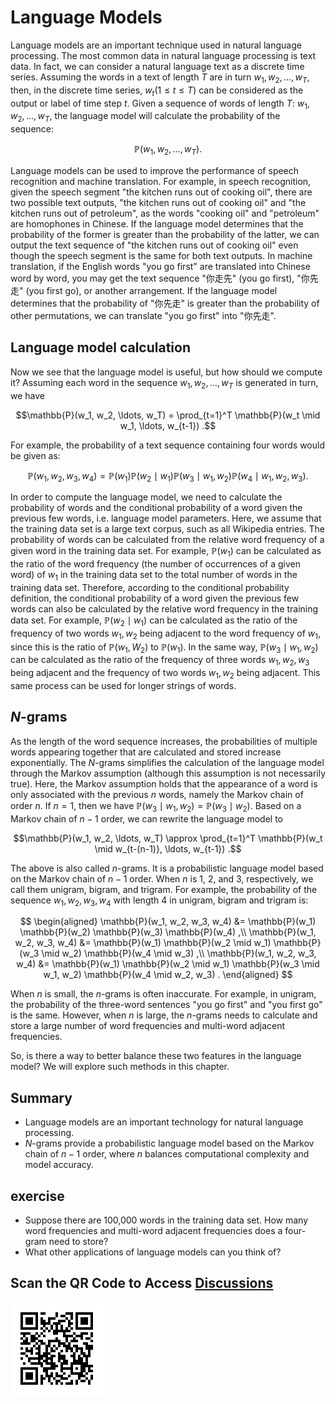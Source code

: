 # Language Models

Language models are an important technique used in natural language processing. The most common data in natural language processing is text data. In fact, we can consider a natural language text as a discrete time series. Assuming the words in a text of length $T$ are in turn $w_1, w_2, \ldots, w_T$, then, in the discrete time series, $w_t$($1 \leq t \leq T$) can be considered as the output or label of time step $t$. Given a sequence of words of length $T$: $w_1, w_2, \ldots, w_T$, the language model will calculate the probability of the sequence:

$$\mathbb{P}(w_1, w_2, \ldots, w_T).$$


Language models can be used to improve the performance of speech recognition and machine translation. For example, in speech recognition, given the speech segment "the kitchen runs out of cooking oil", there are two possible text outputs, "the kitchen runs out of cooking oil" and "the kitchen runs out of petroleum", as the words "cooking oil" and "petroleum" are homophones in Chinese. If the language model determines that the probability of the former is greater than the probability of the latter, we can output the text sequence of "the kitchen runs out of cooking oil" even though the speech segment is the same for both text outputs. In machine translation, if the English words "you go first" are translated into Chinese word by word, you may get the text sequence "你走先" (you go first), "你先走" (you first go), or another arrangement. If the language model determines that the probability of "你先走" is greater than the probability of other permutations, we can translate "you go first" into "你先走".


## Language model calculation


Now we see that the language model is useful, but how should we compute it? Assuming each word in the sequence $w_1, w_2, \ldots, w_T$ is generated in turn, we have

$$\mathbb{P}(w_1, w_2, \ldots, w_T) = \prod_{t=1}^T \mathbb{P}(w_t \mid w_1, \ldots, w_{t-1}) .$$

For example, the probability of a text sequence containing four words would be given as:

$$\mathbb{P}(w_1, w_2, w_3, w_4) =  \mathbb{P}(w_1) \mathbb{P}(w_2 \mid w_1) \mathbb{P}(w_3 \mid w_1, w_2) \mathbb{P}(w_4 \mid w_1, w_2, w_3) .$$

In order to compute the language model, we need to calculate the probability of words and the conditional probability of a word given the previous few words, i.e. language model parameters. Here, we assume that the training data set is a large text corpus, such as all Wikipedia entries. The probability of words can be calculated from the relative word frequency of a given word in the training data set. For example, $\mathbb{P}(w_1)$ can be calculated as the ratio of the word frequency (the number of occurrences of a given word) of $w_1$ in the training data set to the total number of words in the training data set. Therefore, according to the conditional probability definition, the conditional probability of a word given the previous few words can also be calculated by the relative word frequency in the training data set. For example, $\mathbb{P}(w_2 \mid w_1)$ can be calculated as the ratio of the frequency of two words $w_1, w_2$ being adjacent to the word frequency of $w_1$, since this is the ratio of $\mathbb{P}(w_1, W_2)$ to $\mathbb{P}(w_1)$. In the same way, $\mathbb{P}(w_3 \mid w_1, w_2)$ can be calculated as the ratio of the frequency of three words $w_1, w_2, w_3$ being adjacent and the frequency of two words $w_1, w_2$ being adjacent. This same process can be used for longer strings of words.


## $N$-grams

As the length of the word sequence increases, the probabilities of multiple words appearing together that are calculated and stored increase exponentially. The $N$-grams simplifies the calculation of the language model through the Markov assumption (although this assumption is not necessarily true). Here, the Markov assumption holds that the appearance of a word is only associated with the previous $n$ words, namely the Markov chain of order $n$. If $n=1$, then we have $\mathbb{P}(w_3 \mid w_1, w_2) = \mathbb{P}(w_3 \mid w_2)$. Based on a Markov chain of $n-1$ order, we can rewrite the language model to

$$\mathbb{P}(w_1, w_2, \ldots, w_T) \approx \prod_{t=1}^T \mathbb{P}(w_t \mid w_{t-(n-1)}, \ldots, w_{t-1}) .$$


The above is also called $n$-grams. It is a probabilistic language model based on the Markov chain of $n-1$ order. When $n$ is 1, 2, and 3, respectively, we call them unigram, bigram, and trigram. For example, the probability of the sequence $w_1, w_2, w_3, w_4$ with length 4 in unigram, bigram and trigram is:

$$
\begin{aligned}
\mathbb{P}(w_1, w_2, w_3, w_4) &=  \mathbb{P}(w_1) \mathbb{P}(w_2) \mathbb{P}(w_3) \mathbb{P}(w_4) ,\\
\mathbb{P}(w_1, w_2, w_3, w_4) &=  \mathbb{P}(w_1) \mathbb{P}(w_2 \mid w_1) \mathbb{P}(w_3 \mid w_2) \mathbb{P}(w_4 \mid w_3) ,\\
\mathbb{P}(w_1, w_2, w_3, w_4) &=  \mathbb{P}(w_1) \mathbb{P}(w_2 \mid w_1) \mathbb{P}(w_3 \mid w_1, w_2) \mathbb{P}(w_4 \mid w_2, w_3) .
\end{aligned}
$$

When $n$ is small, the $n$-grams is often inaccurate. For example, in unigram, the probability of the three-word sentences "you go first" and "you first go" is the same. However, when $n$ is large, the $n$-grams needs to calculate and store a large number of word frequencies and multi-word adjacent frequencies.

So, is there a way to better balance these two features in the language model? We will explore such methods in this chapter.

## Summary

* Language models are an important technology for natural language processing.
* $N$-grams provide a probabilistic language model based on the Markov chain of $n-1$ order, where $n$ balances computational complexity and model accuracy.


## exercise

* Suppose there are 100,000 words in the training data set. How many word frequencies and multi-word adjacent frequencies does a four-gram need to store?
* What other applications of language models can you think of?


## Scan the QR Code to Access [Discussions](https://discuss.gluon.ai/t/topic/6650)

![](../img/qr_lang-model.svg)
